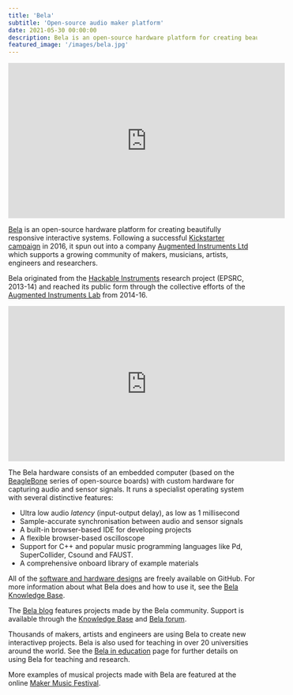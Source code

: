 ```yaml
---
title: 'Bela'
subtitle: 'Open-source audio maker platform'
date: 2021-05-30 00:00:00
description: Bela is an open-source hardware platform for creating beautifully responsive interactive systems.
featured_image: '/images/bela.jpg'
---
```


<iframe width="560" height="315" src="https://www.youtube.com/embed/Os2ljj1cIog" title="YouTube video player" frameborder="0" allow="accelerometer; autoplay; clipboard-write; encrypted-media; gyroscope; picture-in-picture" allowfullscreen></iframe>

[Bela](http://bela.io) is an open-source hardware platform for creating beautifully responsive interactive systems. Following a successful [Kickstarter campaign](https://www.kickstarter.com/projects/423153472/bela-an-embedded-platform-for-low-latency-interact) in 2016, it spun out into a company [Augmented Instruments Ltd](http://bela.io) which supports a growing community of makers, musicians, artists, engineers and researchers.

Bela originated from the [Hackable Instruments](/project/dbox) research project (EPSRC, 2013-14) and reached its public form through the collective efforts of the [Augmented Instruments Lab](http://instrumentslab.org) from 2014-16. 

<iframe width="560" height="315" src="https://www.youtube.com/embed/XJ2fFqGexCM" title="YouTube video player" frameborder="0" allow="accelerometer; autoplay; clipboard-write; encrypted-media; gyroscope; picture-in-picture" allowfullscreen></iframe>

The Bela hardware consists of an embedded computer (based on the [BeagleBone](http://beagleboard.org) series of open-source boards) with custom hardware for capturing audio and sensor signals. It runs a specialist operating system with several distinctive features:

* Ultra low audio *latency* (input-output delay), as low as 1 millisecond
* Sample-accurate synchronisation between audio and sensor signals
* A built-in browser-based IDE for developing projects
* A flexible browser-based oscilloscope
* Support for C++ and popular music programming languages like Pd, SuperCollider, Csound and FAUST.
* A comprehensive onboard library of example materials

All of the [software and hardware designs](https://github.com/BelaPlatform) are freely available on GitHub. For more information about what Bela does and how to use it, see the [Bela Knowledge Base](http://learn.bela.io).

The [Bela blog](http://blog.bela.io) features projects made by the Bela community. Support is available through the [Knowledge Base](http://learn.bela.io) and [Bela forum](http://forum.bela.io).

Thousands of makers, artists and engineers are using Bela to create new interactivep projects. Bela is also used for teaching in over 20 universities around the world. See the [Bela in education](https://bela.io/education) page for further details on using Bela for teaching and research.

More examples of musical projects made with Bela are featured at the online [Maker Music Festival](https://makermusicfestival.com/building/Oram/).